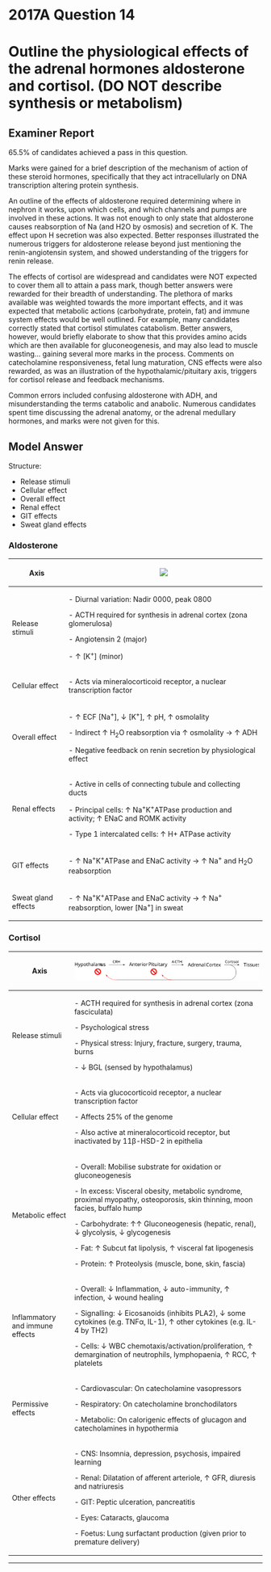 <div class = "saq"> 

# 2017A Question 14 
# Outline the physiological effects of the adrenal hormones aldosterone and cortisol. (DO NOT describe synthesis or metabolism)


## Examiner Report
65.5% of candidates achieved a pass in this question.


Marks were gained for a brief description of the mechanism of action of these steroid
hormones, specifically that they act intracellularly on DNA transcription altering protein
synthesis.


An outline of the effects of aldosterone required determining where in nephron it works, upon
which cells, and which channels and pumps are involved in these actions. It was not enough to
only state that aldosterone causes reabsorption of Na (and H2O by osmosis) and secretion of K.
The effect upon H secretion was also expected. Better responses illustrated the numerous
triggers for aldosterone release beyond just mentioning the renin-angiotensin system, and
showed understanding of the triggers for renin release.


The effects of cortisol are widespread and candidates were NOT expected to cover them all to
attain a pass mark, though better answers were rewarded for their breadth of understanding.
The plethora of marks available was weighted towards the more important effects, and it was
expected that metabolic actions (carbohydrate, protein, fat) and immune system effects would
be well outlined. For example, many candidates correctly stated that cortisol stimulates
catabolism. Better answers, however, would briefly elaborate to show that this provides amino
acids which are then available for gluconeogenesis, and may also lead to muscle
wasting... gaining several more marks in the process. Comments on catecholamine
responsiveness, fetal lung maturation, CNS effects were also rewarded, as was an illustration of
the hypothalamic/pituitary axis, triggers for cortisol release and feedback mechanisms.


Common errors included confusing aldosterone with ADH, and misunderstanding the terms
catabolic and anabolic. Numerous candidates spent time discussing the adrenal anatomy, or
the adrenal medullary hormones, and marks were not given for this.


## Model Answer
Structure:
* Release stimuli
* Cellular effect
* Overall effect
* Renal effect
* GIT effects
* Sweat gland effects


### Aldosterone

|Axis|<p><img src="resources\angiotensinogen.svg"></p>|
| -- | -- |
|Release stimuli|<p>- Diurnal variation: Nadir 0000, peak 0800</p><p>- ACTH required for synthesis in adrenal cortex (zona glomerulosa)</p><p>- Angiotensin 2 (major)</p><p>- ↑ [K<sup>+</sup>] (minor)</p>|
|Cellular effect|<p>- Acts via mineralocorticoid receptor, a nuclear transcription factor</p>|
|Overall effect|<p>- ↑ ECF [Na<sup>+</sup>], ↓ [K<sup>+</sup>], ↑ pH, ↑ osmolality</p><p>- Indirect ↑ H<sub>2</sub>O reabsorption via ↑ osmolality → ↑ ADH</p><p>- Negative feedback on renin secretion by physiological effect</p>|
|Renal effects|<p>- Active in cells of connecting tubule and collecting ducts</p><p>- Principal cells: ↑ Na<sup>+</sup>K<sup>+</sup>ATPase production and activity; ↑ ENaC and ROMK activity</p><p>- Type 1 intercalated cells: ↑ H+ ATPase activity</p>|
|GIT effects|<p>- ↑ Na<sup>+</sup>K<sup>+</sup>ATPase and ENaC activity → ↑ Na<sup>+</sup> and H<sub>2</sub>O reabsorption</p>|
|Sweat gland effects|<p>- ↑ Na<sup>+</sup>K<sup>+</sup>ATPase and ENaC activity → ↑ Na<sup>+</sup> reabsorption, lower [Na<sup>+</sup>] in sweat</p>|


### Cortisol

|Axis|<p><img src="resources\cortisol.svg"></p>|
|--|--|
|Release stimuli|<p>- ACTH required for synthesis in adrenal cortex (zona fasciculata)</p><p>- Psychological stress</p><p>- Physical stress: Injury, fracture, surgery, trauma, burns</p><p>- ↓ BGL (sensed by hypothalamus)</p>|
|Cellular effect|<p>- Acts via glucocorticoid receptor, a nuclear transcription factor</p><p>- Affects 25% of the genome</p><p>- Also active at mineralocorticoid receptor, but inactivated by 11β-HSD-2 in epithelia</p>|
|Metabolic effect|<p>- Overall: Mobilise substrate for oxidation or gluconeogenesis</p><p>- In excess: Visceral obesity, metabolic syndrome, proximal myopathy, osteoporosis, skin thinning, moon facies, buffalo hump</p><p>- Carbohydrate: ↑↑ Gluconeogenesis (hepatic, renal), ↓ glycolysis, ↓ glycogenesis</p><p>- Fat: ↑ Subcut fat lipolysis, ↑ visceral fat lipogenesis</p><p>- Protein: ↑ Proteolysis (muscle, bone, skin, fascia)</p>|
|Inflammatory and immune effects|<p>- Overall: ↓ Inflammation, ↓ auto-immunity, ↑ infection, ↓ wound healing</p><p>- Signalling: ↓ Eicosanoids (inhibits PLA2), ↓ some cytokines (e.g. TNFα, IL-1), ↑ other cytokines (e.g. IL-4 by TH2)</p><p>- Cells: ↓ WBC chemotaxis/activation/proliferation, ↑ demargination of neutrophils, lymphopaenia, ↑ RCC, ↑ platelets</p>|
|Permissive effects|<p>- Cardiovascular: On catecholamine vasopressors</p><p>- Respiratory: On catecholamine bronchodilators</p><p>- Metabolic: On calorigenic effects of glucagon and catecholamines in hypothermia</p>|
|Other effects|<p>- CNS: Insomnia, depression, psychosis, impaired learning</p><p>- Renal: Dilatation of afferent arteriole, ↑ GFR, diuresis and natriuresis</p><p>- GIT: Peptic ulceration, pancreatitis</p><p>- Eyes: Cataracts, glaucoma</p><p>- Foetus: Lung surfactant production (given prior to premature delivery)</p>|



--- 

</div>
